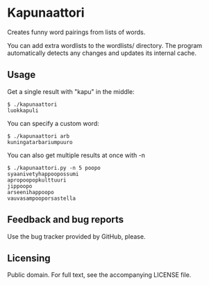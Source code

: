 Kapunaattori
============

Creates funny word pairings from lists of words.

You can add extra wordlists to the wordlists/ directory. The program automatically detects any changes
and updates its internal cache.


Usage
-----

Get a single result with "kapu" in the middle:

    $ ./kapunaattori
    luokkapuli

You can specify a custom word:

    $ ./kapunaattori arb
    kuningatarbariumpuuro

You can also get multiple results at once with -n <number> 

    $ ./kapunaattori.py -n 5 poopo
    syaanivetyhappoopossumi
    apropoopopkulttuuri
    jippoopo
    arseenihappoopo
    vauvasampooporsastella


Feedback and bug reports
------------------------

Use the bug tracker provided by GitHub, please.


Licensing
---------

Public domain. For full text, see the accompanying LICENSE file.

